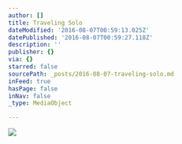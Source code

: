 ```yaml
---
author: []
title: Traveling Solo
dateModified: '2016-08-07T00:59:13.025Z'
datePublished: '2016-08-07T00:59:27.118Z'
description: ''
publisher: {}
via: {}
starred: false
sourcePath: _posts/2016-08-07-traveling-solo.md
inFeed: true
hasPage: false
inNav: false
_type: MediaObject

---
```

![](https://the-grid-user-content.s3-us-west-2.amazonaws.com/0760be1b-c89b-4ed3-9d39-b127e2d5dad7.jpg)